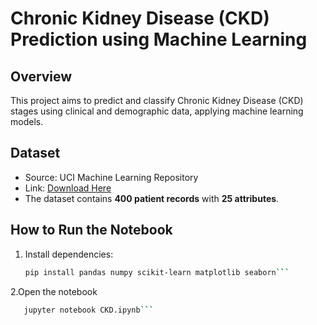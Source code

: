 # Chronic Kidney Disease (CKD) Prediction using Machine Learning

## Overview
This project aims to predict and classify Chronic Kidney Disease (CKD) stages using clinical and demographic data, applying machine learning models.

## Dataset
- Source: UCI Machine Learning Repository
- Link: [Download Here](https://archive.ics.uci.edu/dataset/336/chronic+kidney+disease)
- The dataset contains **400 patient records** with **25 attributes**.

## How to Run the Notebook
1. Install dependencies:
   ```bash
   pip install pandas numpy scikit-learn matplotlib seaborn```
2.Open the notebook
```bash
   jupyter notebook CKD.ipynb```
